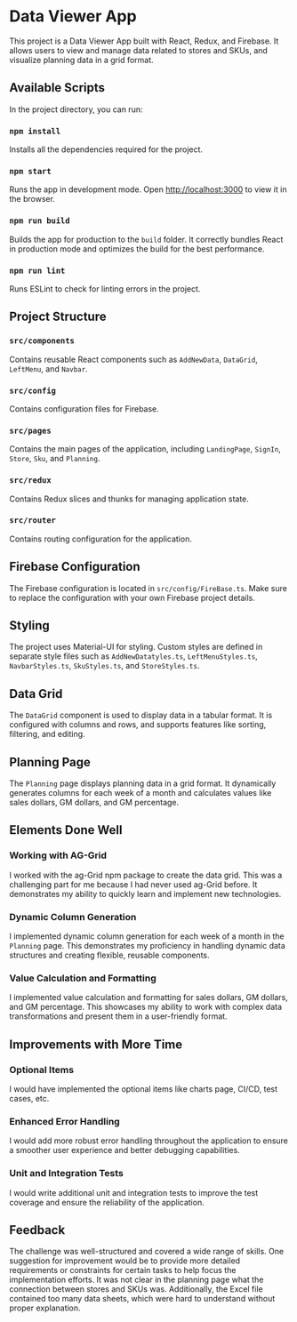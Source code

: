 # Data Viewer App

This project is a Data Viewer App built with React, Redux, and Firebase. It allows users to view and manage data related to stores and SKUs, and visualize planning data in a grid format.

## Available Scripts

In the project directory, you can run:

### `npm install`

Installs all the dependencies required for the project.

### `npm start`

Runs the app in development mode. Open [http://localhost:3000](http://localhost:3000) to view it in the browser.

### `npm run build`

Builds the app for production to the `build` folder. It correctly bundles React in production mode and optimizes the build for the best performance.

### `npm run lint`

Runs ESLint to check for linting errors in the project.

## Project Structure

### `src/components`

Contains reusable React components such as `AddNewData`, `DataGrid`, `LeftMenu`, and `Navbar`.

### `src/config`

Contains configuration files for Firebase.

### `src/pages`

Contains the main pages of the application, including `LandingPage`, `SignIn`, `Store`, `Sku`, and `Planning`.

### `src/redux`

Contains Redux slices and thunks for managing application state.

### `src/router`

Contains routing configuration for the application.

## Firebase Configuration

The Firebase configuration is located in `src/config/FireBase.ts`. Make sure to replace the configuration with your own Firebase project details.

## Styling

The project uses Material-UI for styling. Custom styles are defined in separate style files such as `AddNewDatatyles.ts`, `LeftMenuStyles.ts`, `NavbarStyles.ts`, `SkuStyles.ts`, and `StoreStyles.ts`.

## Data Grid

The `DataGrid` component is used to display data in a tabular format. It is configured with columns and rows, and supports features like sorting, filtering, and editing.

## Planning Page

The `Planning` page displays planning data in a grid format. It dynamically generates columns for each week of a month and calculates values like sales dollars, GM dollars, and GM percentage.

## Elements Done Well

### Working with AG-Grid

I worked with the ag-Grid npm package to create the data grid. This was a challenging part for me because I had never used ag-Grid before. It demonstrates my ability to quickly learn and implement new technologies.

### Dynamic Column Generation

I implemented dynamic column generation for each week of a month in the `Planning` page. This demonstrates my proficiency in handling dynamic data structures and creating flexible, reusable components.

### Value Calculation and Formatting

I implemented value calculation and formatting for sales dollars, GM dollars, and GM percentage. This showcases my ability to work with complex data transformations and present them in a user-friendly format.

## Improvements with More Time

### Optional Items

I would have implemented the optional items like charts page, CI/CD, test cases, etc.

### Enhanced Error Handling

I would add more robust error handling throughout the application to ensure a smoother user experience and better debugging capabilities.

### Unit and Integration Tests

I would write additional unit and integration tests to improve the test coverage and ensure the reliability of the application.

## Feedback

The challenge was well-structured and covered a wide range of skills. One suggestion for improvement would be to provide more detailed requirements or constraints for certain tasks to help focus the implementation efforts. It was not clear in the planning page what the connection between stores and SKUs was. Additionally, the Excel file contained too many data sheets, which were hard to understand without proper explanation.